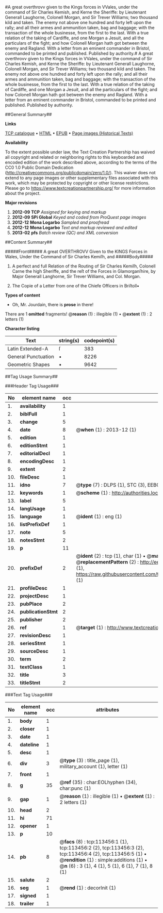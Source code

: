 #A great overthrovv given to the Kings forces in VVales, under the command of Sir Charles Kemish, and Kerne the Sheriffe: by Lieutenant Generall Laughorne, Colonell Morgan, and Sir Trever Williams; two thousand kild and taken. The enemy not above one hundred and forty left upon the rally; and all their armes and ammunition taken, bag and baggage; with the transaction of the whole businesse, from the first to the last. With a true relation of the taking of Cardiffe, and one Morgan a Jesuit, and all the particulars of the fight; and how Colonell Morgan hath got between the enemy and Ragland. With a letter from an eminent commander in Bristol, commanded to be printed and published. Published by authority.#
A great overthrovv given to the Kings forces in VVales, under the command of Sir Charles Kemish, and Kerne the Sheriffe: by Lieutenant Generall Laughorne, Colonell Morgan, and Sir Trever Williams; two thousand kild and taken. The enemy not above one hundred and forty left upon the rally; and all their armes and ammunition taken, bag and baggage; with the transaction of the whole businesse, from the first to the last. With a true relation of the taking of Cardiffe, and one Morgan a Jesuit, and all the particulars of the fight; and how Colonell Morgan hath got between the enemy and Ragland. With a letter from an eminent commander in Bristol, commanded to be printed and published. Published by authority.

##General Summary##

**Links**

[TCP catalogue](http://www.ota.ox.ac.uk/tcp/)  • 
[HTML](http://tei.it.ox.ac.uk/tcp/Texts-HTML/free/A85/A85619.html)  • 
[EPUB](http://tei.it.ox.ac.uk/tcp/Texts-EPUB/free/A85/A85619.epub) • 
[Page images (Historical Texts)](https://historicaltexts.jisc.ac.uk/eebo-99861323e)

**Availability**

To the extent possible under law, the Text Creation Partnership has waived all copyright and related or neighboring rights to this keyboarded and encoded edition of the work described above, according to the terms of the CC0 1.0 Public Domain Dedication (http://creativecommons.org/publicdomain/zero/1.0/). This waiver does not extend to any page images or other supplementary files associated with this work, which may be protected by copyright or other license restrictions. Please go to https://www.textcreationpartnership.org/ for more information about the project.

**Major revisions**

1. __2012-09__ __TCP__ *Assigned for keying and markup*
1. __2012-09__ __SPi Global__ *Keyed and coded from ProQuest page images*
1. __2012-12__ __Mona Logarbo__ *Sampled and proofread*
1. __2012-12__ __Mona Logarbo__ *Text and markup reviewed and edited*
1. __2013-02__ __pfs__ *Batch review (QC) and XML conversion*

##Content Summary##

#####Front#####
A great OVERTHROVV Given to the KINGS Forces in Wales, Under the Command of Sir Charles Kemiſh, and 
#####Body#####

1. A perfect and full Relation of the Routing of Sir Charles Kemiſh, Colonell Carne the high Sheriffe, and the reſt of the Forces in Glamorganſhire, by Major Generall Langhorne, Sir Trever Williams, and Col. Morgan.

1. The Copie of a Letter from one of the Chiefe Officers in Briſtoll▪

**Types of content**

  * Oh, Mr. Jourdain, there is **prose** in there!

There are 1 **omitted** fragments! 
 @__reason__ (1) : illegible (1)  •  @__extent__ (1) : 2 letters (1)

**Character listing**


|Text|string(s)|codepoint(s)|
|---|---|---|
|Latin Extended-A|ſ|383|
|General Punctuation|•|8226|
|Geometric Shapes|▪|9642|

##Tag Usage Summary##

###Header Tag Usage###

|No|element name|occ|attributes|
|---|---|---|---|
|1.|__availability__|1||
|2.|__biblFull__|1||
|3.|__change__|5||
|4.|__date__|8| @__when__ (1) : 2013-12 (1)|
|5.|__edition__|1||
|6.|__editionStmt__|1||
|7.|__editorialDecl__|1||
|8.|__encodingDesc__|1||
|9.|__extent__|2||
|10.|__fileDesc__|1||
|11.|__idno__|7| @__type__ (7) : DLPS (1), STC (3), EEBO-CITATION (1), PROQUEST (1), VID (1)|
|12.|__keywords__|1| @__scheme__ (1) : http://authorities.loc.gov/ (1)|
|13.|__label__|5||
|14.|__langUsage__|1||
|15.|__language__|1| @__ident__ (1) : eng (1)|
|16.|__listPrefixDef__|1||
|17.|__note__|5||
|18.|__notesStmt__|2||
|19.|__p__|11||
|20.|__prefixDef__|2| @__ident__ (2) : tcp (1), char (1)  •  @__matchPattern__ (2) : ([0-9\-]+):([0-9IVX]+) (1), (.+) (1)  •  @__replacementPattern__ (2) : http://eebo.chadwyck.com/downloadtiff?vid=$1&page=$2 (1), https://raw.githubusercontent.com/textcreationpartnership/Texts/master/tcpchars.xml#$1 (1)|
|21.|__profileDesc__|1||
|22.|__projectDesc__|1||
|23.|__pubPlace__|2||
|24.|__publicationStmt__|2||
|25.|__publisher__|2||
|26.|__ref__|1| @__target__ (1) : http://www.textcreationpartnership.org/docs/. (1)|
|27.|__revisionDesc__|1||
|28.|__seriesStmt__|1||
|29.|__sourceDesc__|1||
|30.|__term__|2||
|31.|__textClass__|1||
|32.|__title__|3||
|33.|__titleStmt__|2||


###Text Tag Usage###

|No|element name|occ|attributes|
|---|---|---|---|
|1.|__body__|1||
|2.|__closer__|1||
|3.|__date__|1||
|4.|__dateline__|1||
|5.|__desc__|1||
|6.|__div__|3| @__type__ (3) : title_page (1), military_account (1), letter (1)|
|7.|__front__|1||
|8.|__g__|35| @__ref__ (35) : char:EOLhyphen (34), char:punc (1)|
|9.|__gap__|1| @__reason__ (1) : illegible (1)  •  @__extent__ (1) : 2 letters (1)|
|10.|__head__|2||
|11.|__hi__|71||
|12.|__opener__|1||
|13.|__p__|10||
|14.|__pb__|8| @__facs__ (8) : tcp:113456:1 (1), tcp:113456:2 (2), tcp:113456:3 (2), tcp:113456:4 (2), tcp:113456:5 (1)  •  @__rendition__ (1) : simple:additions (1)  •  @__n__ (6) : 3 (1), 4 (1), 5 (1), 6 (1), 7 (1), 8 (1)|
|15.|__salute__|2||
|16.|__seg__|1| @__rend__ (1) : decorInit (1)|
|17.|__signed__|1||
|18.|__trailer__|1||
